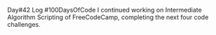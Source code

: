 Day#42 Log #100DaysOfCode I continued working on Intermediate Algorithm Scripting of FreeCodeCamp, completing the next four code challenges.